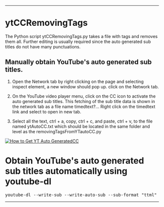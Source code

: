 <hr>

<h1>ytCCRemovingTags</h1>
<p>The Python script ytCCRemovingTags.py takes a file with tags and removes them all. Further editing is usually required since the auto generated sub titles do not have many punctuations.</p>

<h2>Manually obtain YouTube's auto generated sub titles.</h2>

1. Open the Network tab by right clicking on the page and selecting inspect element, a new window should pop up. click on the Network tab.

2. On the YouTube video player menu, click on the CC icon to activate the auto generated sub titles. This fetching of the sub title data is shown in the network tab as a file name timedtext?... Right click on the timedtext link and select to open in new tab.

3. Select all the text, ctrl + a, copy, ctrl + c, and paste, ctrl + v, to the file named ytAutoCC.txt which should be located in the same folder and level as the removingTagsFromYTautoCC.py

[![How to Get YT Auto GeneratedCC](https://github.com/valestro/Python/blob/master/PythonAllImagesGH/howToGetYTCCxml.gif?raw=true)](https://www.youtube.com/watch?v=r3nK-y1_5rI&feature=youtu.be)

<h1>Obtain YouTube's auto generated sub titles automatically using youtube-dl</h1>

<pre>youtube-dl --write-sub --write-auto-sub --sub-format "ttml" --sub-lang es --skip-download https://www.youtube.com/watch?v=fkPjFfhigcA</pre>

<hr>
